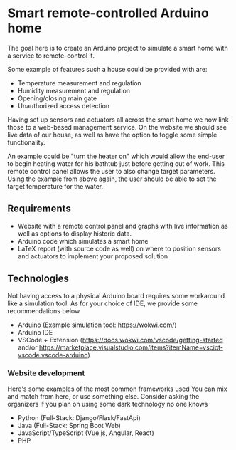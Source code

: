 # Smart remote-controlled Arduino home

The goal here is to create an Arduino project to simulate a smart home with a service to remote-control it.

Some example of features such a house could be provided with are:
- Temperature measurement and regulation
- Humidity measurement and regulation
- Opening/closing main gate
- Unauthorized access detection

Having set up sensors and actuators all across the smart home we now link those to a web-based management service.
On the website we should see live data of our house, as well as have the option to toggle some simple functionality.

An example could be "turn the heater on" which would allow the end-user to begin heating water for his bathtub just before getting out of work.
This remote control panel allows the user to also change target parameters. 
Using the example from above again, the user should be able to set the target temperature for the water.

## Requirements
- Website with a remote control panel and graphs with live information as well as options to display historic data.
- Arduino code which simulates a smart home 
- LaTeX report (with source code as well) on where to position sensors and actuators to implement your proposed solution

## Technologies
Not having access to a physical Arduino board requires some workaround like a simulation tool.
As for your choice of IDE, we provide some recommendations below

- Arduino (Example simulation tool: https://wokwi.com/)
- Arduino IDE
- VSCode + Extension (https://docs.wokwi.com/vscode/getting-started and/or https://marketplace.visualstudio.com/items?itemName=vsciot-vscode.vscode-arduino)

### Website development
Here's some examples of the most common frameworks used
You can mix and match from here, or use something else. Consider asking the organizers if you plan on using some dark technology no one knows

- Python (Full-Stack: Django/Flask/FastApi)
- Java (Full-Stack: Spring Boot Web)
- JavaScript/TypeScript (Vue.js, Angular, React)
- PHP